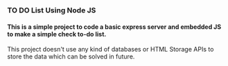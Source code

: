 ### TO DO List Using Node JS
#### This is a simple project to code a basic express server and embedded JS to make a simple check to-do list.
<p>This project doesn't use any kind of databases or HTML Storage APIs to store the data which can be solved in future.</p>
